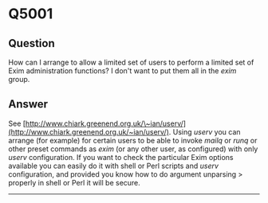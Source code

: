 Q5001
=====

Question
--------

How can I arrange to allow a limited set of users to perform a limited
set of Exim administration functions? I don't want to put them all in
the *exim* group.

Answer
------

See [http://www.chiark.greenend.org.uk/\~ian/userv/](http://www.chiark.greenend.org.uk/~ian/userv/). Using *userv* you can arrange (for example) for certain users to be able to invoke *mailq* or *runq* or other preset commands as *exim* (or any other user, as configured) with only *userv* configuration. If you want to check the particular Exim options available you can easily do it with shell or Perl scripts and *userv* configuration, and provided you know how to do argument  unparsing > properly in shell or Perl it will be secure.

* * * * *
